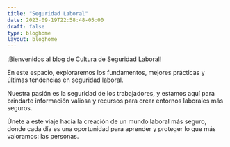 ```yaml
---
title: "Seguridad Laboral"
date: 2023-09-19T22:58:48-05:00
draft: false
type: bloghome
layout: bloghome
---
```

¡Bienvenidos al blog de Cultura de Seguridad Laboral! 

En este espacio, exploraremos los fundamentos, mejores prácticas y últimas tendencias en seguridad laboral. 

Nuestra pasión es la seguridad de los trabajadores, y estamos aquí para brindarte información valiosa y recursos para crear entornos laborales más seguros. 

Únete a este viaje hacia la creación de un mundo laboral más seguro, donde cada día es una oportunidad para aprender y proteger lo que más valoramos: las personas.